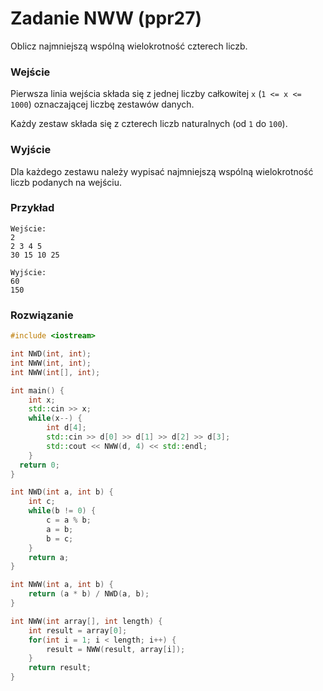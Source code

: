 # Zadanie NWW (ppr27)

Oblicz najmniejszą wspólną wielokrotność czterech liczb.

### Wejście

Pierwsza linia wejścia składa się z jednej liczby całkowitej `x` (`1 <= x <= 1000`) oznaczającej liczbę zestawów danych.

Każdy zestaw składa się z czterech liczb naturalnych (od `1` do `100`).

### Wyjście

Dla każdego zestawu należy wypisać najmniejszą wspólną wielokrotność liczb podanych na wejściu.

### Przykład

```
Wejście:
2
2 3 4 5
30 15 10 25

Wyjście:
60
150
```

### Rozwiązanie

```cpp
#include <iostream>

int NWD(int, int);
int NWW(int, int);
int NWW(int[], int);

int main() {
	int x;
	std::cin >> x;
	while(x--) {
		int d[4];
		std::cin >> d[0] >> d[1] >> d[2] >> d[3];
		std::cout << NWW(d, 4) << std::endl;
	}
  return 0;
}

int NWD(int a, int b) {
    int c;
    while(b != 0) {
        c = a % b;
        a = b;
        b = c;
    }
    return a;
}

int NWW(int a, int b) {
	return (a * b) / NWD(a, b);
}

int NWW(int array[], int length) {
    int result = array[0];
    for(int i = 1; i < length; i++) {
        result = NWW(result, array[i]);
    }
    return result;
}
```